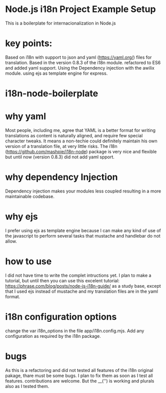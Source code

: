# Node.js i18n Project Example Setup
This is a boilerplate for internacionalization in Node.js

# key points:
Based on i18n with support to json and yaml (https://yaml.org/) files for translation.
Based in the version 0.8.3 of the i18n module. refactored to ES6 and added yaml support.
Using the Dependency injection with the  awilix module.
using ejs as template engine for express.


# i18n-node-boilerplate

# why yaml
Most people, including me, agree that YAML is a better format for writing translations as content is naturally aligned, and require few special character tweaks.
It means a non-techie could definitely maintain his own version of a translation file, at very little risks.
The i18n (https://github.com/mashpie/i18n-node) package is very nice and flexible but until now (version 0.8.3) did not add yaml spport.

# why dependency Injection

Dependency injection makes your modules less coupled resulting in a more maintainable codebase.

# why ejs

I prefer using ejs as template engine because I can make any kind of use of the javascript to perform several tasks that mustache and handlebar do not allow.

# how to use
I did not have time to write the complet intructions yet. 
I plan to make a tutorial, but until then you can use this
excelent tutorial: https://phrase.com/blog/posts/node-js-i18n-guide/ as a study base, except that I used ejs instead of mustache and my translation files are in the yaml format.

# i18n configuration options

change the var i18n_options in the file app/i18n.config.mjs. Add any configuration as required by the i18n package.

# bugs

As this is a refactoring and  did not tested all features of the i18n original pakage, thare must be some bugs. I plan to fix them as soon as I test all features. contributions are welcome.
But the __('') is working and plurals also as I tested them.
